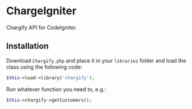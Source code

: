 # ChargeIgniter

Chargify API for CodeIgniter.

## Installation

Download `Chargify.php` and place it in your `libraries` folder and load the class using the following code:

````php
$this->load->library('chargify');
````

Run whatever function you need to, e.g.:

````php
$this->chargify->getCustomers();
````